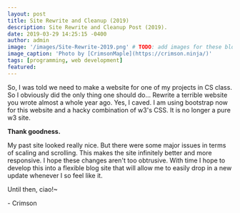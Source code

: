 ```yaml
---
layout: post
title: Site Rewrite and Cleanup (2019)
description: Site Rewrite and Cleanup Post (2019).
date: 2019-03-29 14:25:15 -0400
author: admin
image: '/images/Site-Rewrite-2019.png' # TODO: add images for these blog posts.
image_caption: 'Photo by [CrimsonMaple](https://crimson.ninja/)'
tags: [programming, web development]
featured:
---
```

So, I was told we need to make a website for one of my projects in CS class.
So I obviously did the only thing one should do... Rewrite a terrible website you wrote almost a whole year ago.
Yes, I caved. I am using bootstrap now for this website and a hacky combination of w3's CSS. It is no longer a pure w3 site.

**Thank goodness.**

My past site looked really nice. But there were some major issues in terms of scaling and scrolling. This makes the site infinitely better and more responsive.
I hope these changes aren't too obtrusive.
With time I hope to develop this into a flexible blog site that will allow me to easily drop in a new update whenever I so feel like it.

Until then, ciao!~

\- Crimson 